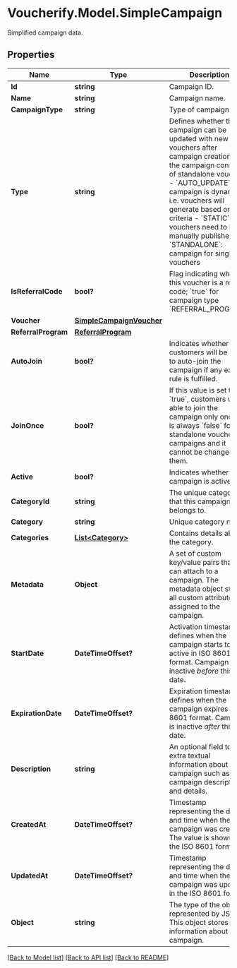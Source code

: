 # Voucherify.Model.SimpleCampaign
Simplified campaign data.

## Properties

Name | Type | Description | Notes
------------ | ------------- | ------------- | -------------
**Id** | **string** | Campaign ID. | [optional] 
**Name** | **string** | Campaign name. | [optional] 
**CampaignType** | **string** | Type of campaign. | [optional] 
**Type** | **string** | Defines whether the campaign can be updated with new vouchers after campaign creation or if the campaign consists of standalone vouchers.  - &#x60;AUTO_UPDATE&#x60;: the campaign is dynamic, i.e. vouchers will generate based on set criteria -  &#x60;STATIC&#x60;: vouchers need to be manually published - &#x60;STANDALONE&#x60;: campaign for single vouchers | [optional] 
**IsReferralCode** | **bool?** | Flag indicating whether this voucher is a referral code; &#x60;true&#x60; for campaign type &#x60;REFERRAL_PROGRAM&#x60;. | [optional] 
**Voucher** | [**SimpleCampaignVoucher**](SimpleCampaignVoucher.md) |  | [optional] 
**ReferralProgram** | [**ReferralProgram**](ReferralProgram.md) |  | [optional] 
**AutoJoin** | **bool?** | Indicates whether customers will be able to auto-join the campaign if any earning rule is fulfilled. | [optional] 
**JoinOnce** | **bool?** | If this value is set to &#x60;true&#x60;, customers will be able to join the campaign only once. It is always &#x60;false&#x60; for standalone voucher campaigns and it cannot be changed in them. | [optional] 
**Active** | **bool?** | Indicates whether the campaign is active. | [optional] 
**CategoryId** | **string** | The unique category ID that this campaign belongs to. | [optional] 
**Category** | **string** | Unique category name. | [optional] 
**Categories** | [**List&lt;Category&gt;**](Category.md) | Contains details about the category. | [optional] 
**Metadata** | **Object** | A set of custom key/value pairs that you can attach to a campaign. The metadata object stores all custom attributes assigned to the campaign. | [optional] 
**StartDate** | **DateTimeOffset?** | Activation timestamp defines when the campaign starts to be active in ISO 8601 format. Campaign is inactive *before* this date.  | [optional] 
**ExpirationDate** | **DateTimeOffset?** | Expiration timestamp defines when the campaign expires in ISO 8601 format.  Campaign is inactive *after* this date. | [optional] 
**Description** | **string** | An optional field to keep extra textual information about the campaign such as a campaign description and details. | [optional] 
**CreatedAt** | **DateTimeOffset?** | Timestamp representing the date and time when the campaign was created. The value is shown in the ISO 8601 format. | [optional] 
**UpdatedAt** | **DateTimeOffset?** | Timestamp representing the date and time when the campaign was updated in the ISO 8601 format. | [optional] 
**Object** | **string** | The type of the object represented by JSON. This object stores information about the campaign. | [optional] 

[[Back to Model list]](../README.md#documentation-for-models) [[Back to API list]](../README.md#documentation-for-api-endpoints) [[Back to README]](../README.md)


